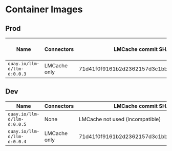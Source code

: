 # Container Images

## Prod

| Name | Connectors | LMCache commit SHA | vLLM commit SHA
|-|-|-|-|
| `quay.io/llm-d/llm-d:0.0.3` | LMCache only | 71d41f0f9161b2d2362157d3c1bbf185e2d3a807 | - |

## Dev

| Name | Connectors | LMCache commit SHA | vLLM commit SHA
|-|-|-|-|
| `quay.io/llm-d/llm-d:0.0.5` | None | LMCache not used (incompatible) | f6d0ac54db5c5d4fa7c2c81aa23d24c519171bea |
| `quay.io/llm-d/llm-d:0.0.4` | LMCache only | 71d41f0f9161b2d2362157d3c1bbf185e2d3a807 | 1c2bc7ead019cdf5b04b2f1d07b00982352f85ef |
